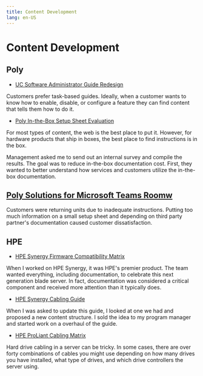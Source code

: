 ```yaml
---
title: Content Development
lang: en-US
---
```


# Content Development



## Poly

* [UC Software Administrator Guide Redesign](case-studies/admin-guide-redesign.md)

Customers prefer task-based guides. Ideally, when a customer wants to know how to enable, disable, or configure a feature they can find content that tells them how to do it.


* [Poly In-the-Box Setup Sheet Evaluation](setup-sheet-eval.md)

For most types of content, the web is the best place to put it. However, for hardware products that ship in boxes, the best place to find instructions is in the box.

Management asked me to send out an internal survey and compile the results. The goal was to reduce in-the-box documentation cost. First, they wanted to better understand how services and customers utilize the in-the-box documentation.

## [Poly Solutions for Microsoft Teams Roomw](case-studies/poly.mtr.md)

Customers were returning units due to inadequate instructions. Putting too much information on a small setup sheet and depending on third party partner's documentation caused customer dissatisfaction.

## HPE

* [HPE Synergy Firmware Compatibility Matrix](interactive-matrix.md)

When I worked on HPE Synergy, it was HPE's premier product. The team wanted everything, including documentation, to celebrate this next generation blade server. In fact, documentation was considered a critical component and received more attention than it typically does.

* [HPE Synergy Cabling Guide](synergy-cabling-guide.md)

When I was asked to update this guide, I looked at one we had and proposed a new content structure. I sold the idea to my program manager and started work on a overhaul of the guide.

* [HPE ProLiant Cabling Matrix](proliant-cabling-matrix.md)

Hard drive cabling in a server can be tricky. In some cases, there are over forty combinations of cables you might use depending on how many drives you have installed, what type of drives, and which drive controllers the server using.
